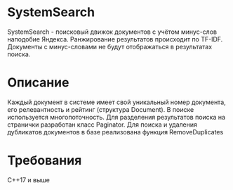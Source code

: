 # SystemSearch
SystemSearch - поисковый движок документов с учётом минус-слов наподобие Яндекса. Ранжирование результатов происходит по TF-IDF. Документы с минус-словами не будут отображаться в результатах поиска.

# Описание
Каждый документ в системе имеет свой уникальный номер документа, его релевантность и рейтинг (структура Document). В поиске используется многопоточность. Для разделения результатов поиска на странички разработан класс Paginator. Для поиска и удаления дубликатов документов в базе реализована функция RemoveDuplicates

# Требования
C++17 и выше